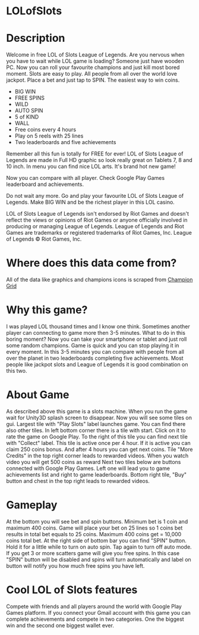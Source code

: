 # LOLofSlots

# Description 

Welcome in free LOL of Slots League of Legends. 
Are you nervous when you have to wait while LOL game is loading? 
Someone just have wooden PC. 
Now you can roll your favourite champions and just kill most bored moment. 
Slots are easy to play. All people from all over the world love jackpot. 
Place a bet and just tap to SPIN. The easiest way to win coins. 
- BIG WIN 
- FREE SPINS 
- WILD 
- AUTO SPIN 
- 5 of KIND 
- WALL 
- Free coins every 4 hours 
- Play on 5 reels with 25 lines 
- Two leaderboards and five achievements 

Remember all this fun is totally for FREE for ever! 
LOL of Slots League of Legends are made in Full HD graphic so look really great on Tablets 7, 8 and 10 inch. 
In menu you can find nice LOL arts. It's brand hot new game! 

Now you can compare with all player. Check Google Play Games leaderboard and achievements. 

Do not wait any more. Go and play your favourite LOL of Slots League of Legends. 
Make BIG WIN and be the richest player in this LOL casino. 

LOL of Slots League of Legends isn't endorsed by Riot Games and doesn't reflect the views or opinions of 
Riot Games or anyone officially involved in producing or managing League of Legends. 
League of Legends and Riot Games are trademarks or registered trademarks of Riot Games, Inc. League of Legends © Riot Games, Inc.

# Where does this data come from?

All of the data like graphics and champions icons is scraped from <a href="http://gameinfo.na.leagueoflegends.com/en/game-info/champions/">Champion Grid</a>

# Why this game?

I was played LOL thousand times and I know one think. Sometimes another player can connecting to game more then 3-5 minutes. What to do in this boring moment? Now you can take your smartphone or tablet and just roll some random champions. Game is quick and you can stop playing it in every moment. In this 3-5 minutes you can compare with people from all over the planet in two leaderboards completing five achievements. Most people like jackpot slots and League of Legends it is good combination on this two.

# About Game

As described above this game is a slots machine.
When you run the game wait for Unity3D splash screen to disappear.
Now you will see some tiles on gui. Largest tile with "Play Slots" label launches game. You can find there also other tiles. In left bottom corner there is a tile with start. Click on it to rate the game on Google Play. To the right of this tile you can find next tile with "Collect" label. This tile is active once per 4 hour. If it is active you can claim 250 coins bonus.
And after 4 hours you can get next coins.
Tile "More Credits" in the top right corner leads to rewarded videos. When you watch video you will get 500 coins as reward
Next two tiles below are buttons connected with Google Play Games. Left one will lead you to game achievements list and right to game leaderboards. Bottom right tile, "Buy" button and chest in the top right leads to rewarded videos.

# Gameplay

At the bottom you will see bet and spin buttons. Minimum bet is 1 coin and maximum 400 coins. 
Game will place your bet on 25 lines so 1 coins bet results in total bet equals to 25 coins. 
Maximum 400 coins get = 10,000 coins total bet.
At the right side of bottom bar you can find "SPIN" button. Hold it for a little while to turn on auto spin. 
Tap again to turn off auto mode. If you get 3 or more scatters game will give you free spins. 
In this case "SPIN" button will be disabled and spins will turn automatically and label on button will notify you how much free spins you have left.

# Cool LOL of Slots features

Compete with friends and all players around the world with Google Play Games platform. If you connect your Gmail account with this game you can complete achievements and compete in two categories. One the biggest win and the second one biggest wallet ever.
